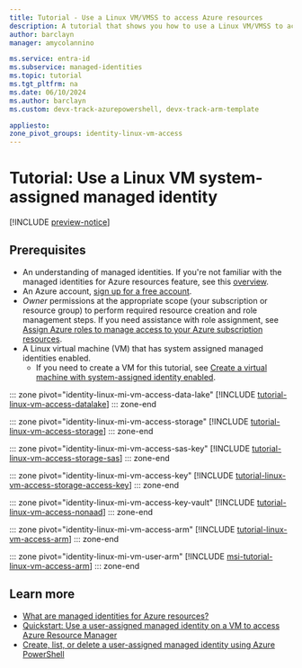 ```yaml
---
title: Tutorial - Use a Linux VM/VMSS to access Azure resources 
description: A tutorial that shows you how to use a Linux VM/VMSS to access Azure resources.
author: barclayn
manager: amycolannino

ms.service: entra-id
ms.subservice: managed-identities
ms.topic: tutorial
ms.tgt_pltfrm: na
ms.date: 06/10/2024
ms.author: barclayn
ms.custom: devx-track-azurepowershell, devx-track-arm-template

appliesto: 
zone_pivot_groups: identity-linux-vm-access
---
```


# Tutorial: Use a Linux VM system-assigned managed identity

[!INCLUDE [preview-notice](~/includes/entra-msi-preview-notice.md)]

## Prerequisites

- An understanding of managed identities. If you're not familiar with the managed identities for Azure resources feature, see this [overview](~/identity/managed-identities-azure-resources/overview.md).
- An Azure account, [sign up for a free account](https://azure.microsoft.com/free/).
- *Owner* permissions at the appropriate scope (your subscription or resource group) to perform required resource creation and role management steps. If you need assistance with role assignment, see [Assign Azure roles to manage access to your Azure subscription resources](/azure/role-based-access-control/role-assignments-portal).
- A Linux virtual machine (VM) that has system assigned managed identities enabled.
  - If you need to create a VM for this tutorial, see [Create a virtual machine with system-assigned identity enabled](~/identity/managed-identities-azure-resources/how-to-configure-managed-identities.md).

::: zone pivot="identity-linux-mi-vm-access-data-lake"
[!INCLUDE [tutorial-linux-vm-access-datalake](includes/tutorial-linux-vm-access-datalake.md)]
::: zone-end

::: zone pivot="identity-linux-mi-vm-access-storage"
[!INCLUDE [tutorial-linux-vm-access-storage](includes/tutorial-linux-vm-access-storage.md)]
::: zone-end

::: zone pivot="identity-linux-mi-vm-access-sas-key"
[!INCLUDE [tutorial-linux-vm-access-storage-sas](includes/tutorial-linux-vm-access-storage-sas.md)]
::: zone-end


::: zone pivot="identity-linux-mi-vm-access-key"
[!INCLUDE [tutorial-linux-vm-access-storage-access-key](includes/tutorial-linux-vm-access-storage-access-key.md)]
::: zone-end

::: zone pivot="identity-linux-mi-vm-access-key-vault"
[!INCLUDE [tutorial-linux-vm-access-nonaad](includes/tutorial-linux-vm-access-nonaad.md)]
::: zone-end

::: zone pivot="identity-linux-mi-vm-access-arm"
[!INCLUDE [tutorial-linux-vm-access-arm](includes/tutorial-linux-vm-access-arm.md)]
::: zone-end

::: zone pivot="identity-linux-mi-vm-user-arm"
[!INCLUDE [msi-tutorial-linux-vm-access-arm](includes/msi-tutorial-linux-vm-access-arm.md)]
::: zone-end

## Learn more

- [What are managed identities for Azure resources?](~/identity/managed-identities-azure-resources/overview.md)
- [Quickstart: Use a user-assigned managed identity on a VM to access Azure Resource Manager](~/identity/managed-identities-azure-resources/tutorial-linux-managed-identities-vm-access.md)
- [Create, list, or delete a user-assigned managed identity using Azure PowerShell](./how-manage-user-assigned-managed-identities.md?pivots=identity-mi-methods-powershell)